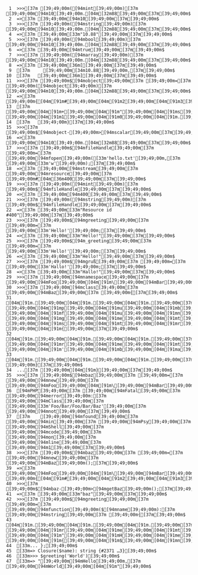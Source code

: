      1	>>>[37m [39;49;00m([94mint[39;49;00m)[37m [39;49;00m[94m10[39;49;00m.[04m[32m88[39;49;00m[37m[39;49;00m$
     2	=>[37m [39;49;00m[94m10[39;49;00m[37m[39;49;00m$
     3	>>>[37m [39;49;00m([94mstring[39;49;00m)[37m [39;49;00m[94m10[39;49;00m.[04m[32m88[39;49;00m[37m[39;49;00m$
     4	=>[37m [39;49;00m[33m"10.88"[39;49;00m[37m[39;49;00m$
     5	>>>[37m [39;49;00m([94mbool[39;49;00m)[37m [39;49;00m[94m10[39;49;00m.[04m[32m88[39;49;00m[37m[39;49;00m$
     6	=>[37m [39;49;00m[94mtrue[39;49;00m[37m[39;49;00m$
     7	>>>[37m [39;49;00m([94marray[39;49;00m)[37m [39;49;00m[94m10[39;49;00m.[04m[32m88[39;49;00m[37m[39;49;00m$
     8	=>[37m [39;49;00m[36m[[39;49;00m[37m[39;49;00m$
     9	[37m     [39;49;00m[34m10.88[39;49;00m,[37m[39;49;00m$
    10	[37m   [39;49;00m[36m][39;49;00m[37m[39;49;00m$
    11	>>>[37m [39;49;00m$[94mobject[39;49;00m[37m [39;49;00m=[37m [39;49;00m([94mobject[39;49;00m)[37m [39;49;00m[94m10[39;49;00m.[04m[32m88[39;49;00m[37m[39;49;00m$
    12	=>[37m [39;49;00m{[04m[91m#[39;49;00m[04m[91m2[39;49;00m[04m[91m3[39;49;00m[04m[91m7[39;49;00m[04m[91m3[39;49;00m[37m[39;49;00m$
    13	[37m     [39;49;00m[04m[91m+[39;49;00m[04m[91m"[39;49;00m[04m[91ms[39;49;00m[04m[91mc[39;49;00m[04m[91ma[39;49;00m[04m[91ml[39;49;00m[04m[91ma[39;49;00m[04m[91mr[39;49;00m[04m[91m"[39;49;00m[04m[91m:[39;49;00m[37m [39;49;00m[04m[91m1[39;49;00m[04m[91m0[39;49;00m[04m[91m.[39;49;00m[04m[91m8[39;49;00m[04m[91m8[39;49;00m[04m[91m,[39;49;00m[37m[39;49;00m$
    14	[37m   [39;49;00m}[37m[39;49;00m$
    15	>>>[37m [39;49;00m$[94mobject-[39;49;00m>[94mscalar[39;49;00m[37m[39;49;00m$
    16	=>[37m [39;49;00m[94m10[39;49;00m.[04m[32m88[39;49;00m[37m[39;49;00m$
    17	>>>[37m [39;49;00m$[94mfileHandle[39;49;00m[37m [39;49;00m=[37m [39;49;00m[94mfopen[39;49;00m([33m'hello.txt'[39;49;00m,[37m [39;49;00m[33m'w'[39;49;00m);[37m[39;49;00m$
    18	=>[37m [39;49;00m[94mstream[39;49;00m[37m [39;49;00m[94mresource[39;49;00m[37m [39;49;00m#[04m[36m400[39;49;00m[37m[39;49;00m$
    19	>>>[37m [39;49;00m([94mint[39;49;00m)[37m [39;49;00m$[94mfileHandle[39;49;00m[37m[39;49;00m$
    20	=>[37m [39;49;00m[94m400[39;49;00m[37m[39;49;00m$
    21	>>>[37m [39;49;00m([94mstring[39;49;00m)[37m [39;49;00m$[94mfileHandle[39;49;00m[37m[39;49;00m$
    22	=>[37m [39;49;00m[33m"Resource id #400"[39;49;00m[37m[39;49;00m$
    23	>>>[37m [39;49;00m$[94mgreeting[39;49;00m[37m [39;49;00m=[37m [39;49;00m[33m'Hello!'[39;49;00m;[37m[39;49;00m$
    24	=>[37m [39;49;00m[33m"Hello!"[39;49;00m[37m[39;49;00m$
    25	>>>[37m [39;49;00m$[94m_greeting[39;49;00m[37m [39;49;00m=[37m [39;49;00m[33m'Hello!'[39;49;00m;[37m[39;49;00m$
    26	=>[37m [39;49;00m[33m"Hello!"[39;49;00m[37m[39;49;00m$
    27	>>>[37m [39;49;00m$[94mgruß[39;49;00m[37m [39;49;00m=[37m [39;49;00m[33m'Hallo!'[39;49;00m;[37m[39;49;00m$
    28	=>[37m [39;49;00m[33m"Hallo!"[39;49;00m[37m[39;49;00m$
    29	>>>[37m [39;49;00m[94mnamespace[39;49;00m[37m [39;49;00m[94mFoo[39;49;00m[04m[91m\[39;49;00m[94mBar[39;49;00m;[37m[39;49;00m$
    30	>>>[37m [39;49;00m[94mclass[39;49;00m[37m [39;49;00m[94mBaz[39;49;00m[37m [39;49;00m{[37m[39;49;00m$
    31	[04m[91m.[39;49;00m[04m[91m.[39;49;00m[04m[91m.[39;49;00m[37m     [39;49;00m[04m[91mp[39;49;00m[04m[91mu[39;49;00m[04m[91mb[39;49;00m[04m[91ml[39;49;00m[04m[91mi[39;49;00m[04m[91mc[39;49;00m[37m [39;49;00m[04m[91mf[39;49;00m[04m[91mu[39;49;00m[04m[91mn[39;49;00m[04m[91mc[39;49;00m[04m[91mt[39;49;00m[04m[91mi[39;49;00m[04m[91mo[39;49;00m[04m[91mn[39;49;00m[37m [39;49;00m[04m[91mg[39;49;00m[04m[91me[39;49;00m[04m[91mt[39;49;00m[04m[91mB[39;49;00m[04m[91ma[39;49;00m[04m[91mz[39;49;00m[04m[91m([39;49;00m[04m[91m)[39;49;00m[04m[91m:[39;49;00m[37m [39;49;00m[04m[91ms[39;49;00m[04m[91mt[39;49;00m[04m[91mr[39;49;00m[04m[91mi[39;49;00m[04m[91mn[39;49;00m[04m[91mg[39;49;00m[37m [39;49;00m[04m[91m{[39;49;00m[37m[39;49;00m$
    32	[04m[91m.[39;49;00m[04m[91m.[39;49;00m[04m[91m.[39;49;00m[37m         [39;49;00m[04m[91mr[39;49;00m[04m[91me[39;49;00m[04m[91mt[39;49;00m[04m[91mu[39;49;00m[04m[91mr[39;49;00m[04m[91mn[39;49;00m[37m [39;49;00m[04m[91m'[39;49;00m[04m[91mb[39;49;00m[04m[91ma[39;49;00m[04m[91mz[39;49;00m[04m[91m'[39;49;00m;[37m[39;49;00m$
    33	[04m[91m.[39;49;00m[04m[91m.[39;49;00m[04m[91m.[39;49;00m[37m     [39;49;00m}[37m[39;49;00m$
    34	...[37m [39;49;00m[04m[91m}[39;49;00m[37m[39;49;00m$
    35	>>>[37m [39;49;00m$[94mbaz[39;49;00m[37m [39;49;00m=[37m [39;49;00m[94mnew[39;49;00m[37m [39;49;00m[94mFoo[39;49;00m[04m[91m\[39;49;00m[94mBar[39;49;00m[04m[91m\[39;49;00m[94mBaz[39;49;00m();[37m[39;49;00m$
    36	[94mPHP[39;49;00m[37m [39;49;00m[94mFatal[39;49;00m[37m [39;49;00m[94merror[39;49;00m:[37m  [39;49;00m[94mClass[39;49;00m[37m [39;49;00m[33m'Foo/Bar/Foo/Bar/Baz'[39;49;00m[37m [39;49;00m[94mnot[39;49;00m[37m[39;49;00m$
    37	[37m    [39;49;00m[94mfound[39;49;00m[37m [39;49;00m[94min[39;49;00m[37m [39;49;00m[94mPsy[39;49;00m[37m [39;49;00m[94mShell[39;49;00m[37m [39;49;00m[94mcode[39;49;00m[37m [39;49;00m[94mon[39;49;00m[37m [39;49;00m[94mline[39;49;00m[37m [39;49;00m[94m1[39;49;00m[37m[39;49;00m$
    38	>>>[37m [39;49;00m$[94mbaz[39;49;00m[37m [39;49;00m=[37m [39;49;00m[94mnew[39;49;00m[37m [39;49;00m[94mBaz[39;49;00m();[37m[39;49;00m$
    39	=>[37m [39;49;00m[94mFoo[39;49;00m[04m[91m\[39;49;00m[94mBar[39;49;00m[04m[91m\[39;49;00m[94mBaz[39;49;00m[37m [39;49;00m{[04m[91m#[39;49;00m[04m[91m2[39;49;00m[04m[91m3[39;49;00m[04m[91m8[39;49;00m[04m[91m2[39;49;00m}[37m[39;49;00m$
    40	>>>[37m [39;49;00m$[94mbaz-[39;49;00m>[94mgetBaz[39;49;00m();[37m[39;49;00m$
    41	=>[37m [39;49;00m[33m"baz"[39;49;00m[37m[39;49;00m$
    42	>>>[37m [39;49;00m$[94mgreeting[39;49;00m[37m [39;49;00m=[37m [39;49;00m[94mfunction[39;49;00m($[94mname[39;49;00m):[37m [39;49;00m[94mstring[39;49;00m[37m [39;49;00m{[37m[39;49;00m$
    43	[04m[91m.[39;49;00m[04m[91m.[39;49;00m[04m[91m.[39;49;00m[37m     [39;49;00m[04m[91mr[39;49;00m[04m[91me[39;49;00m[04m[91mt[39;49;00m[04m[91mu[39;49;00m[04m[91mr[39;49;00m[04m[91mn[39;49;00m[37m [39;49;00m[04m[91m"[39;49;00m[04m[91mH[39;49;00m[04m[91me[39;49;00m[04m[91ml[39;49;00m[04m[91ml[39;49;00m[04m[91mo[39;49;00m[04m[91m,[39;49;00m[37m [39;49;00m[04m[91m{[39;49;00m[04m[91m$[39;49;00m[04m[91mn[39;49;00m[04m[91ma[39;49;00m[04m[91mm[39;49;00m[04m[91me[39;49;00m}[33m";[39;49;00m$
    44	[33m... };[39;49;00m$
    45	[33m=> Closure($name): string {#2371 …3}[39;49;00m$
    46	[33m>>> $greeting('World')[39;49;00m$
    47	[33m=> "[39;49;00m[94mHello[39;49;00m,[37m [39;49;00m[94mWorld[39;49;00m[04m[91m"[39;49;00m$
